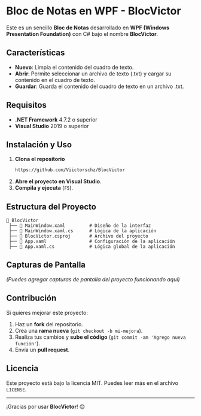 # Bloc de Notas en WPF - BlocVictor

Este es un sencillo **Bloc de Notas** desarrollado en **WPF (Windows Presentation Foundation)** con C# bajo el nombre **BlocVictor**.

## Características

- **Nuevo**: Limpia el contenido del cuadro de texto.
- **Abrir**: Permite seleccionar un archivo de texto (.txt) y cargar su contenido en el cuadro de texto.
- **Guardar**: Guarda el contenido del cuadro de texto en un archivo .txt.

## Requisitos

- **.NET Framework** 4.7.2 o superior
- **Visual Studio** 2019 o superior

## Instalación y Uso

1. **Clona el repositorio**
   ```sh
   https://github.com/Viictorschz/BlocVictor
   ```
2. **Abre el proyecto en Visual Studio**.
3. **Compila y ejecuta** (`F5`).

## Estructura del Proyecto

```
📁 BlocVictor
 ├── 📄 MainWindow.xaml         # Diseño de la interfaz
 ├── 📄 MainWindow.xaml.cs      # Lógica de la aplicación
 ├── 📄 BlocVictor.csproj       # Archivo del proyecto
 ├── 📄 App.xaml                # Configuración de la aplicación
 ├── 📄 App.xaml.cs             # Lógica global de la aplicación
```

## Capturas de Pantalla

*(Puedes agregar capturas de pantalla del proyecto funcionando aquí)*

## Contribución

Si quieres mejorar este proyecto:

1. Haz un **fork** del repositorio.
2. Crea una **rama nueva** (`git checkout -b mi-mejora`).
3. Realiza tus cambios y **sube el código** (`git commit -am 'Agrego nueva función'`).
4. Envía un **pull request**.

## Licencia

Este proyecto está bajo la licencia MIT. Puedes leer más en el archivo `LICENSE`.

---

¡Gracias por usar **BlocVictor**! 😊


